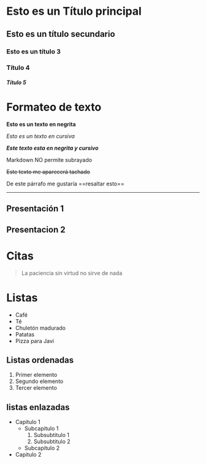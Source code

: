 # Esto es un Título principal
## Esto es un título secundario
### Esto es un título 3
### Título 4
##### Título 5

# Formateo de texto 

**Esto es un texto en negrita**

*Esto es un texto en cursiva*

***Este texto esta en negrita y cursivo***

Markdown NO permite subrayado

~~Este texto me aparecerá tachado~~

De este párrafo me gustaría ==resaltar esto==

---
Presentación 1
---
Presentacion 2
---
# Citas
> La paciencia sin virtud no sirve de nada

# Listas
- Café
- Té
- Chuletón madurado
- Patatas
- Pizza para Javi

## Listas ordenadas
1. Primer elemento
2. Segundo elemento
3. Tercer elemento

## listas enlazadas
- Capitulo 1
    - Subcapitulo 1
        1. Subsubtitulo 1
        2. Subsubtitulo 2
    - Subcapitulo 2
- Capitulo 2

